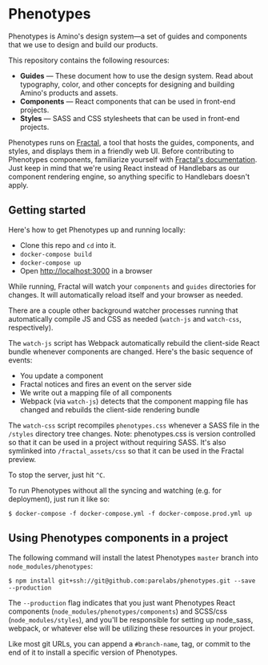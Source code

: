 # Phenotypes

Phenotypes is Amino's design system—a set of guides and components that we use to design and build our products.

This repository contains the following resources:

* **Guides** — These document how to use the design system. Read about typography, color, and other concepts for designing and building Amino's products and assets.
* **Components** — React components that can be used in front-end projects.
* **Styles** — SASS and CSS stylesheets that can be used in front-end projects.

Phenotypes runs on [Fractal](http://fractal.build), a tool that hosts the guides, components, and styles, and displays them in a friendly web UI. Before contributing to Phenotypes components, familiarize yourself with [Fractal's documentation](http://fractal.build/guide). Just keep in mind that we're using React instead of Handlebars as our component rendering engine, so anything specific to Handlebars doesn't apply.

## Getting started

Here's how to get Phenotypes up and running locally: 

* Clone this repo and `cd` into it.
* `docker-compose build`
* `docker-compose up`
* Open [http://localhost:3000](http://localhost:3000) in a browser

While running, Fractal will watch your `components` and `guides` directories for changes. It will automatically reload itself and your browser as needed.

There are a couple other background watcher processes running that automatically compile JS and CSS as needed (`watch-js` and `watch-css`, respectively).

The `watch-js` script has Webpack automatically rebuild the client-side React bundle whenever components are changed. Here's the basic sequence of events:

* You update a component
* Fractal notices and fires an event on the server side
* We write out a mapping file of all components
* Webpack (via `watch-js`) detects that the component mapping file has changed and rebuilds the client-side rendering bundle

The `watch-css` script recompiles `phenotypes.css` whenever a SASS file in the `/styles` directory tree changes. Note: phenotypes.css is version controlled so that it can be used in a project without requiring SASS. It's also symlinked into `/fractal_assets/css` so that it can be used in the Fractal preview.

To stop the server, just hit `^C`.

To run Phenotypes without all the syncing and watching (e.g. for deployment), just run it like so:

```
$ docker-compose -f docker-compose.yml -f docker-compose.prod.yml up
```

## Using Phenotypes components in a project

The following command will install the latest Phenotypes `master` branch into `node_modules/phenotypes`:

```
$ npm install git+ssh://git@github.com:parelabs/phenotypes.git --save --production
```

The `--production` flag indicates that you just want Phenotypes React components (`node_modules/phenotypes/components`) and SCSS/css (`node_modules/styles`), and you'll be responsible for setting up node_sass, webpack, or whatever else will be utilizing these resources in your project.

Like most git URLs, you can append a `#branch-name`, tag, or commit to the end of it to install a specific version of Phenotypes.
